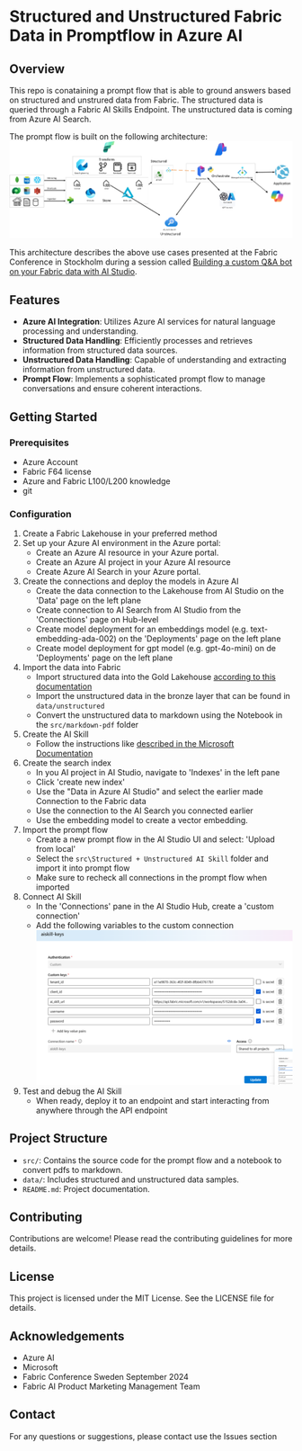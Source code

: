 # Structured and Unstructured Fabric Data in Promptflow in Azure AI 


## Overview
This repo is conataining a prompt flow that is able to ground answers based on structured and unstrured data from Fabric. The structured data is queried through a Fabric AI Skills Endpoint. The unstructured data is coming from Azure AI Search.

The prompt flow is built on the following architecture:
![archiecture](images/image-1.png)

This architecture describes the above use cases presented at the Fabric Conference in Stockholm during a session called [Building a custom Q&A bot on your Fabric data with AI Studio](https://www.sharepointeurope.com/events/building-a-custom-qa-bot-on-your-fabric-data-with-ai-studio/).

## Features
- **Azure AI Integration**: Utilizes Azure AI services for natural language processing and understanding.
- **Structured Data Handling**: Efficiently processes and retrieves information from structured data sources.
- **Unstructured Data Handling**: Capable of understanding and extracting information from unstructured data.
- **Prompt Flow**: Implements a sophisticated prompt flow to manage conversations and ensure coherent interactions.

## Getting Started

### Prerequisites
- Azure Account
- Fabric F64 license
- Azure and Fabric L100/L200 knowledge
- git
 
### Configuration
1. Create a Fabric Lakehouse in your preferred method
1. Set up your Azure AI environment in the Azure portal:
    - Create an Azure AI resource in your Azure portal.
    - Create an Azure AI project in your Azure AI resource 
    - Create Azure AI Search in your Azure portal.
1. Create the connections and deploy the models in Azure AI
    - Create the data connection to the Lakehouse from AI Studio on the 'Data' page on the left plane
    - Create connection to AI Search from AI Studio from the 'Connections' page on Hub-level
    - Create model deployment for an embeddings model (e.g. text-embedding-ada-002) on the 'Deployments' page on the left plane
    - Create model deployment for gpt model (e.g. gpt-4o-mini) on de 'Deployments' page on the left plane
1. Import the data into Fabric
    - Import structured data into the Gold Lakehouse [according to this documentation](https://learn.microsoft.com/en-us/fabric/data-science/ai-skill-scenario#create-a-lakehouse-with-adventureworksdw)
    - Import the unstructured data in the bronze layer that can be found in `data/unstructured`
    - Convert the unstructured data to markdown using the Notebook in the `src/markdown-pdf` folder
1. Create the AI Skill
    - Follow the instructions like [described in the Microsoft Documentation](https://learn.microsoft.com/en-us/fabric/data-science/ai-skill-scenario#create-an-ai-skill)
1. Create the search index
    - In you AI project in AI Studio, navigate to 'Indexes' in the left pane
    - Click 'create new index'
    - Use the "Data in Azure AI Studio" and select the earlier made Connection to the Fabric data
    - Use the connection to the AI Search you connected earlier
    - Use the embedding model to create a vector embedding.
1. Import the prompt flow
    - Create a new prompt flow in the AI Studio UI and select: 'Upload from local'
    - Select the `src\Structured + Unstructured AI Skill` folder and import it into prompt flow
    - Make sure to recheck all connections in the prompt flow when imported
1. Connect AI Skill 
    - In the 'Connections' pane in the AI Studio Hub, create a 'custom connection'
    - Add the following variables to the custom connection
    ![sceenshot_connection](images/image.png)
1. Test and debug the AI Skill
    - When ready, deploy it to an endpoint and start interacting from anywhere through the API endpoint



## Project Structure
- `src/`: Contains the source code for the prompt flow and a notebook to convert pdfs to markdown.
- `data/`: Includes structured and unstructured data samples.
- `README.md`: Project documentation.

## Contributing
Contributions are welcome! Please read the contributing guidelines for more details.

## License
This project is licensed under the MIT License. See the LICENSE file for details.

## Acknowledgements
- Azure AI
- Microsoft
- Fabric Conference Sweden September 2024
- Fabric AI Product Marketing Management Team 

## Contact
For any questions or suggestions, please contact use the Issues section

